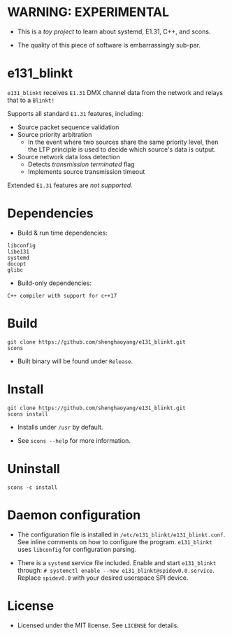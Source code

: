 # WARNING: EXPERIMENTAL

- This is a _toy project_ to learn about systemd, 
  E1.31, C++, and scons.

- The quality of this piece of software is embarrassingly sub-par.

# e131_blinkt

``e131_blinkt`` receives ``E1.31`` DMX channel data from the network and relays that to a ``Blinkt!``

Supports all standard ``E1.31`` features, including:

- Source packet sequence validation
- Source priority arbitration
    - In the event where two sources share the same priority level, then the LTP principle is used
      to decide which source's data is output.
- Source network data loss detection
    - Detects _transmission terminated_ flag
    - Implements source transmission timeout
        
Extended ``E1.31`` features are _not supported_.

# Dependencies

- Build & run time dependencies:

```
libconfig
libe131
systemd
docopt
glibc
```

- Build-only dependencies:


```
C++ compiler with support for c++17
```

# Build
```
git clone https://github.com/shenghaoyang/e131_blinkt.git
scons
```

- Built binary will be found under ``Release``.

# Install

```
git clone https://github.com/shenghaoyang/e131_blinkt.git
scons install
```

- Installs under ``/usr`` by default.

- See ``scons --help`` for more information.

# Uninstall

```
scons -c install
```

# Daemon configuration

- The configuration file is installed in 
  ``/etc/e131_blinkt/e131_blinkt.conf``. See inline
  comments on how to configure the program. ``e131_blinkt`` uses
  ``libconfig`` for configuration parsing.

- There is a ``systemd`` service file included. Enable and start
  ``e131_blinkt`` through:
  ``# systemctl enable --now e131_blinkt@spidev0.0.service``.
  Replace ``spidev0.0`` with your desired userspace SPI device.
  
# License

- Licensed under the MIT license. See ``LICENSE`` for details.
